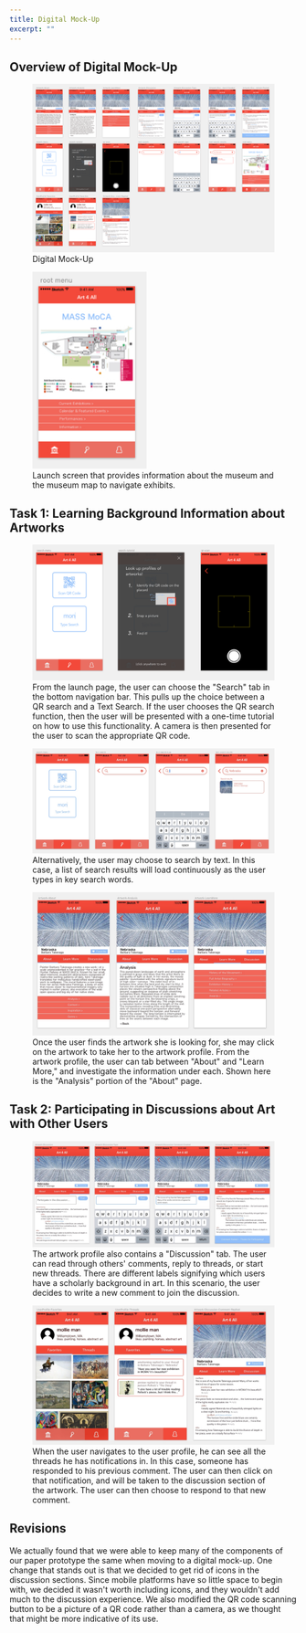 ```yaml
---
title: Digital Mock-Up
excerpt: ""
---
```


## Overview of Digital Mock-Up

<figure>
<img src="../assets/images/mockup-overview.jpg" alt="cam" style="max-width: 100%;"/>
<figcaption>Digital Mock-Up</figcaption>
</figure>

<figure>
<img src="../assets/images/mockup-launch.jpg" alt="cam" style="width: 200px;"/>
<figcaption>Launch screen that provides information about the museum and the museum map to navigate exhibits.</figcaption>
</figure>



## Task 1: Learning Background Information about Artworks

<figure>
<img src="../assets/images/mockup-qr.jpg" alt="cam" style="max-width: 100%;"/>
<figcaption>From the launch page, the user can choose the "Search" tab in the bottom navigation bar. This pulls up the choice between a QR search and a Text Search. If the user chooses the QR search function, then the user will be presented with a one-time tutorial on how to use this functionality. A camera is then presented for the user to scan the appropriate QR code.</figcaption>
</figure>

<figure>
<img src="../assets/images/mockup-text-search.jpg" alt="cam" style="max-width: 100%;"/>
<figcaption>Alternatively, the user may choose to search by text. In this case, a list of search results will load continuously as the user types in key search words. </figcaption>
</figure>

<figure>
<img src="../assets/images/mockup-learn.jpg" alt="cam" style="max-width: 100%;"/>
<figcaption>Once the user finds the artwork she is looking for, she may click on the artwork to take her to the artwork profile. From the artwork profile, the user can tab between "About" and "Learn More," and investigate the information under each. Shown here is the "Analysis" portion of the "About" page.</figcaption>
</figure>

## Task 2: Participating in Discussions about Art with Other Users

<figure>
<img src="../assets/images/mockup-discuss.jpg" alt="cam" style="max-width: 100%;"/>
<figcaption>The artwork profile also contains a "Discussion" tab. The user can read through others' comments, reply to threads, or start new threads. There are different labels signifying which users have a scholarly background in art. In this scenario, the user decides to write a new comment to join the discussion.</figcaption>
</figure>

<figure>
<img src="../assets/images/mockup-profile.jpg" alt="cam" style="max-width: 100%;"/>
<figcaption>When the user navigates to the user profile, he can see all the threads he has notifications in. In this case, someone has responded to his previous comment. The user can then click on that notification, and will be taken to the discussion section of the artwork. The user can then choose to respond to that new comment. </figcaption>
</figure>

## Revisions

We actually found that we were able to keep many of the components of our paper prototype the same when moving to a digital mock-up. One change that stands out is that we decided to get rid of icons in the discussion sections. Since mobile platforms have so little space to begin with, we decided it wasn't worth including icons, and they wouldn't add much to the discussion experience. We also modified the QR code scanning button to be a picture of a QR code rather than a camera, as we thought that might be more indicative of its use. 
